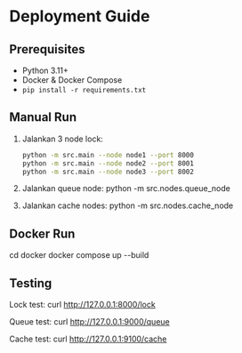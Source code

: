 # Deployment Guide

## Prerequisites
- Python 3.11+
- Docker & Docker Compose
- `pip install -r requirements.txt`

## Manual Run
1. Jalankan 3 node lock:
   ```bash
   python -m src.main --node node1 --port 8000
   python -m src.main --node node2 --port 8001
   python -m src.main --node node3 --port 8002

2. Jalankan queue node:
   python -m src.nodes.queue_node

3. Jalankan cache nodes:
   python -m src.nodes.cache_node

## Docker Run
cd docker
docker compose up --build

## Testing
Lock test: curl http://127.0.0.1:8000/lock

Queue test: curl http://127.0.0.1:9000/queue

Cache test: curl http://127.0.0.1:9100/cache

